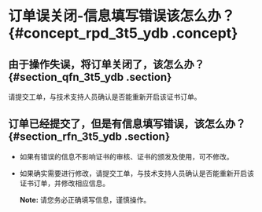# 订单误关闭-信息填写错误该怎么办？ {#concept_rpd_3t5_ydb .concept}

## 由于操作失误，将订单关闭了，该怎么办？ {#section_qfn_3t5_ydb .section}

请提交工单，与技术支持人员确认是否能重新开启该证书订单。

## 订单已经提交了，但是有信息填写错误，该怎么办？ {#section_rfn_3t5_ydb .section}

-   如果有错误的信息不影响证书的审核、证书的颁发及使用，可不修改。
-   如果确实需要进行修改，请提交工单，与技术支持人员确认是否能重新开启该证书订单，并修改相应信息。

    **Note:** 请您务必正确填写信息，谨慎操作。


